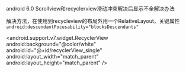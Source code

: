 android  6.0 Scrollview和recyclerview滑动冲突解决后显示不全解决办法

解决方法，在使用到recycleview的布局外用一个RelativeLayout，关键属性`android:descendantFocusability="blocksDescendants"`

<RelativeLayout
android:layout_width="match_parent"                android:layout_height="wrap_content"                android:descendantFocusability="blocksDescendants">                <android.support.v7.widget.RecyclerView                    android:background="@color/white"                    android:id="@+id/recyclerView_single"                    android:layout_width="match_parent"                    android:layout_height="match_parent" />           
</RelativeLayout>


